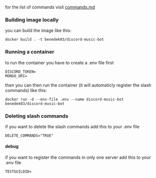 for the list of commands visit [commands.md](./commands.md)

### Building image locally
you can build the image like this:
```
docker build . -t benedek03/discord-music-bot
```


### Running a container
to run the container you have to create a .env file first
```
DISCORD_TOKEN=
MONGO_URI=
```
then you can then run the container (it will automaticly register the slash commands) like this:
```
docker run -d --env-file .env --name discord-music-bot benedek03/discord-music-bot
```

### Deleting slash commands
if you want to delete the slash commands add this to your .env file
```
DELETE_COMMANDS="TRUE"
```

#### debug 
if you want to register the commands  in only one server add this to your .env file
``` 
TESTGUILDID=
```
